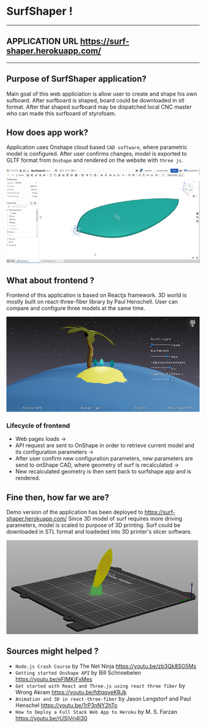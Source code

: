 # SurfShaper !
*************************************************
## APPLICATION URL https://surf-shaper.herokuapp.com/
*************************************************
## Purpose of SurfShaper application?
Main goal of this web appliciation is allow user to create and shape his own sufboard. After surfboard is shaped, board could be downloaded in stl format. After that shaped surfboard may be dispatched local CNC master who can made this surfboard of styrofoam.

## How does app work?
Application uses Onshape cloud based `CAD software`, where parametric model is configured. After user confirms changes, model is exported to GLTF format from `Onshape` and rendered on the website with `three js`.

![](SurfOnShape.png)

## What about frontend ? 
Frontend of this application is based on Reactjs framework. 3D world is mostly built on react-three-fiber library by Paul Henschell. User can compare and configure three models at the same time.

![](Frontend.png)

### Lifecycle of frontend
* Web pages loads -> 
* API request are sent to OnShape in order to retrieve current model and its configuration parameters ->
* After user confirm new configuration parameters, new parameters are send to onShape CAD, where geometry of surf is recalculated ->
* New recalculated geometry is then sent back to surfshape app and is rendered.


## Fine then, how far we are?
Demo version of the application has been deployed to https://surf-shaper.herokuapp.com/
Since 3D model of surf requires more driving parameters, model is scaled to purpose of 3D printing. Surf could be downloaded in STL format and loadeded into 3D printer's slicer software.

![](SurfPrusaSlicer.png)

## Sources might helped ?
* `Node.js Crash Course` by The Net Ninja https://youtu.be/zb3Qk8SG5Ms
* `Getting started Onshape API` by  Bill Schnoebelen  https://youtu.be/eFIMKjFxMes
* `Get started with React and Three.js using react three fiber` by Wrong Akram https://youtu.be/fdtqqyeKRJk
* `Animation and 3D in react-three-fiber` by Jason Lengstorf and Paul Henschel https://youtu.be/1rP3nNY2hTo
* `How to Deploy a Full Stack Web App to Heroku` by M. S. Farzan https://youtu.be/rUSjVri4I30




